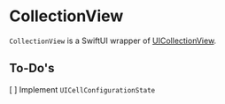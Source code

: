 # CollectionView

`CollectionView` is a SwiftUI wrapper of [UICollectionView](https://developer.apple.com/documentation/uikit/uicollectionview).

## To-Do's

[ ] Implement `UICellConfigurationState`
